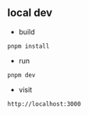
## local dev
* build
```shell
pnpm install
```

* run
```shell
pnpm dev
```
* visit
```shell
http://localhost:3000
```
